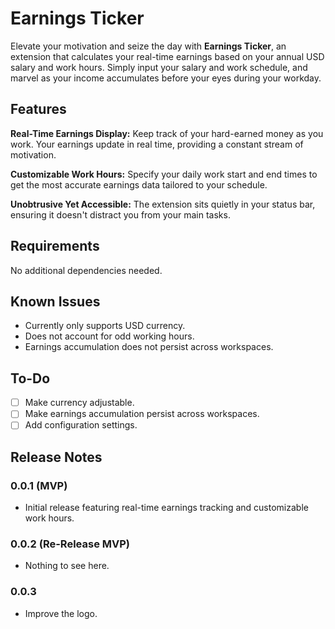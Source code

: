 # Earnings Ticker

Elevate your motivation and seize the day with **Earnings Ticker**, an extension that calculates your real-time earnings based on your annual USD salary and work hours. Simply input your salary and work schedule, and marvel as your income accumulates before your eyes during your workday.

## Features

**Real-Time Earnings Display:** Keep track of your hard-earned money as you work. Your earnings update in real time, providing a constant stream of motivation.

**Customizable Work Hours:** Specify your daily work start and end times to get the most accurate earnings data tailored to your schedule.

**Unobtrusive Yet Accessible:** The extension sits quietly in your status bar, ensuring it doesn't distract you from your main tasks.

## Requirements

No additional dependencies needed.

## Known Issues

- Currently only supports USD currency.
- Does not account for odd working hours.
- Earnings accumulation does not persist across workspaces.

## To-Do

- [ ] Make currency adjustable.
- [ ] Make earnings accumulation persist across workspaces.
- [ ] Add configuration settings.

## Release Notes

### 0.0.1 (MVP)

- Initial release featuring real-time earnings tracking and customizable work hours.

### 0.0.2 (Re-Release MVP)

- Nothing to see here.

### 0.0.3

- Improve the logo.
